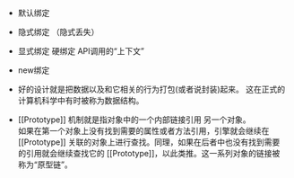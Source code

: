 ### 

- 默认绑定 
- 隐式绑定 （隐式丢失）
- 显式绑定 硬绑定  API调用的“上下文”
- new绑定

- 好的设计就是把数据以及和它相关的行为打包(或者说封装)起来。 这在正式的计算机科学中有时被称为数据结构。
- [[Prototype]] 机制就是指对象中的一个内部链接引用 另一个对象。  
如果在第一个对象上没有找到需要的属性或者方法引用，引擎就会继续在 [[Prototype]] 关联的对象上进行查找。同理，如果在后者中也没有找到需要的引用就会继续查找它的 [[Prototype]]，以此类推。这一系列对象的链接被称为“原型链”。

